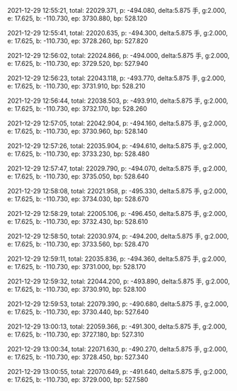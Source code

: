 2021-12-29 12:55:21, total: 22029.371, p: -494.080, delta:5.875 手, g:2.000, e: 17.625, b: -110.730, ep: 3730.880, bp: 528.120

2021-12-29 12:55:41, total: 22020.635, p: -494.300, delta:5.875 手, g:2.000, e: 17.625, b: -110.730, ep: 3728.260, bp: 527.820

2021-12-29 12:56:02, total: 22024.866, p: -494.000, delta:5.875 手, g:2.000, e: 17.625, b: -110.730, ep: 3729.520, bp: 527.940

2021-12-29 12:56:23, total: 22043.118, p: -493.770, delta:5.875 手, g:2.000, e: 17.625, b: -110.730, ep: 3731.910, bp: 528.210

2021-12-29 12:56:44, total: 22038.503, p: -493.910, delta:5.875 手, g:2.000, e: 17.625, b: -110.730, ep: 3732.170, bp: 528.260

2021-12-29 12:57:05, total: 22042.904, p: -494.160, delta:5.875 手, g:2.000, e: 17.625, b: -110.730, ep: 3730.960, bp: 528.140

2021-12-29 12:57:26, total: 22035.904, p: -494.610, delta:5.875 手, g:2.000, e: 17.625, b: -110.730, ep: 3733.230, bp: 528.480

2021-12-29 12:57:47, total: 22029.790, p: -494.070, delta:5.875 手, g:2.000, e: 17.625, b: -110.730, ep: 3735.050, bp: 528.640

2021-12-29 12:58:08, total: 22021.958, p: -495.330, delta:5.875 手, g:2.000, e: 17.625, b: -110.730, ep: 3734.030, bp: 528.670

2021-12-29 12:58:29, total: 22005.106, p: -496.450, delta:5.875 手, g:2.000, e: 17.625, b: -110.730, ep: 3732.430, bp: 528.610

2021-12-29 12:58:50, total: 22030.974, p: -494.200, delta:5.875 手, g:2.000, e: 17.625, b: -110.730, ep: 3733.560, bp: 528.470

2021-12-29 12:59:11, total: 22035.836, p: -494.360, delta:5.875 手, g:2.000, e: 17.625, b: -110.730, ep: 3731.000, bp: 528.170

2021-12-29 12:59:32, total: 22044.200, p: -493.890, delta:5.875 手, g:2.000, e: 17.625, b: -110.730, ep: 3730.910, bp: 528.100

2021-12-29 12:59:53, total: 22079.390, p: -490.680, delta:5.875 手, g:2.000, e: 17.625, b: -110.730, ep: 3730.440, bp: 527.640

2021-12-29 13:00:13, total: 22059.366, p: -491.300, delta:5.875 手, g:2.000, e: 17.625, b: -110.730, ep: 3727.180, bp: 527.310

2021-12-29 13:00:34, total: 22071.630, p: -490.270, delta:5.875 手, g:2.000, e: 17.625, b: -110.730, ep: 3728.450, bp: 527.340

2021-12-29 13:00:55, total: 22070.649, p: -491.640, delta:5.875 手, g:2.000, e: 17.625, b: -110.730, ep: 3729.000, bp: 527.580